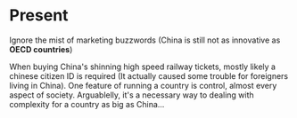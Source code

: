 # Present

Ignore the mist of marketing buzzwords \(China is still not as innovative as **OECD countries**\)

When buying China's shinning high speed railway tickets, mostly likely a chinese citizen ID is required \(It actually caused some trouble for foreigners living in China\). One feature of running a country is control, almost every aspect of society. Arguablelly, it's a necessary way to dealing with complexity for a country as big as China...

